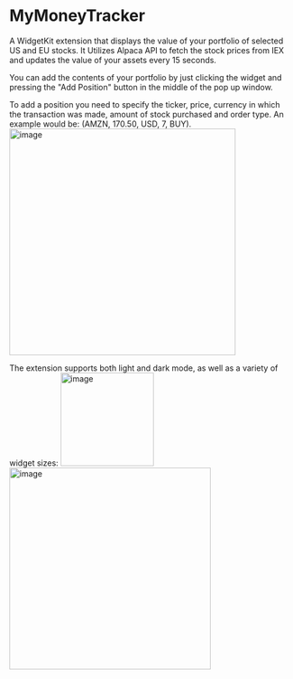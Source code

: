 # MyMoneyTracker

A WidgetKit extension that displays the value of your portfolio of selected US and EU stocks. 
It Utilizes Alpaca API to fetch the stock prices from IEX and updates the value of your assets every 15 seconds.

You can add the contents of your portfolio by just clicking the widget and pressing the "Add Position" button in the middle of the pop up window.

To add a position you need to specify the ticker, price, currency in which the transaction was made, amount of stock purchased and order type.
An example would be: (AMZN, 170.50, USD, 7, BUY).
<img width="401" alt="image" src="https://github.com/user-attachments/assets/e58daf64-5ecf-442a-9d8c-ca75a682cf6d" />

The extension supports both light and dark mode, as well as a variety of widget sizes:
<img width="165" alt="image" src="https://github.com/user-attachments/assets/f99681bf-3bfd-40ad-9adb-98b722888283" />
<img width="357" alt="image" src="https://github.com/user-attachments/assets/59b0ecf9-334a-4a92-8dae-a47f3cdea580" />
